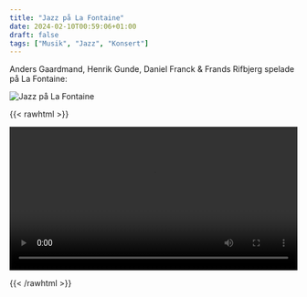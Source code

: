 ```yaml
---
title: "Jazz på La Fontaine"
date: 2024-02-10T00:59:06+01:00
draft: false
tags: ["Musik", "Jazz", "Konsert"]
---
```


Anders Gaardmand, Henrik Gunde, Daniel Franck & Frands Rifbjerg spelade på La Fontaine:

![Jazz på La Fontaine](/images/la-fontaine-jazz.jpg)


{{< rawhtml >}} 

<video width=100% controls autoplay>
    <source src="/videos/la-fontaine-jazz.mp4" type="video/mp4">
    Your browser does not support the video tag.  
</video>

{{< /rawhtml >}}

